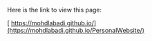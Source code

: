 ﻿Here is the link to view this page:

[ https://mohdlabadi.github.io/](https://mohdlabadi.github.io/PersonalWebsite/)
 

